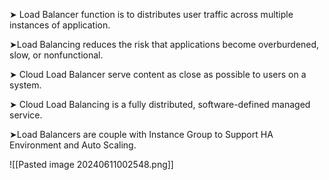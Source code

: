 
➤ Load Balancer function is to distributes user traffic across multiple instances of application.  

➤Load Balancing reduces the risk that applications become overburdened, slow, or nonfunctional. 

➤ Cloud Load Balancer serve content as close as possible to users on a system. 

➤ Cloud Load Balancing is a fully distributed, software-defined managed service. 

 ➤Load Balancers are couple with Instance Group to Support HA Environment and Auto Scaling.


![[Pasted image 20240611002548.png]]